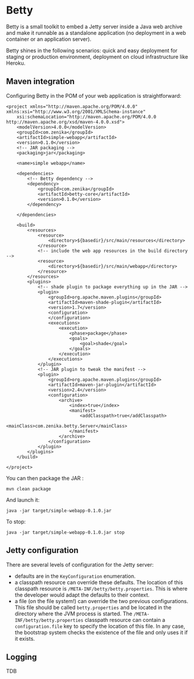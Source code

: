 # Betty

Betty is a small toolkit to embed a Jetty server inside a Java web archive and make it
runnable as a standalone application (no deployment in a web container or an 
application server).

Betty shines in the following scenarios: quick and easy deployment for staging or 
production environment, deployment on cloud infrastructure like Heroku.

## Maven integration

Configuring Betty in the POM of your web application is straightforward:

	<project xmlns="http://maven.apache.org/POM/4.0.0" xmlns:xsi="http://www.w3.org/2001/XMLSchema-instance"
		xsi:schemaLocation="http://maven.apache.org/POM/4.0.0 http://maven.apache.org/xsd/maven-4.0.0.xsd">
		<modelVersion>4.0.0</modelVersion>
		<groupId>com.zenika</groupId>
		<artifactId>simple-webapp</artifactId>
		<version>0.1.0</version>
		<!-- JAR packaging -->	
		<packaging>jar</packaging>
	
		<name>simple webapp</name>
	
		<dependencies>
			<!-- Betty dependency -->
			<dependency>
				<groupId>com.zenika</groupId>
				<artifactId>betty-core</artifactId>
				<version>0.1.0</version>
			</dependency>
	
		</dependencies>
		
		<build>
			<resources>
				<resource>
					<directory>${basedir}/src/main/resources</directory>
				</resource>
				<!-- include the web app resources in the build directory -->
				<resource>
					<directory>${basedir}/src/main/webapp</directory>
				</resource>
			</resources>
			<plugins>
				<!-- shade plugin to package everything up in the JAR -->
				<plugin>
					<groupId>org.apache.maven.plugins</groupId>
					<artifactId>maven-shade-plugin</artifactId>
					<version>1.7</version>
					<configuration>
					</configuration>
					<executions>
						<execution>
							<phase>package</phase>
							<goals>
								<goal>shade</goal>
							</goals>
						</execution>
					</executions>
				</plugin>
				<!-- JAR plugin to tweak the manifest -->
				<plugin>
					<groupId>org.apache.maven.plugins</groupId>
					<artifactId>maven-jar-plugin</artifactId>
					<version>2.4</version>
					<configuration>
						<archive>
							<index>true</index>
							<manifest>
								<addClasspath>true</addClasspath>
								<mainClass>com.zenika.betty.Server</mainClass>
							</manifest>
						</archive>
					</configuration>
				</plugin>
			</plugins>
		</build>
	
	</project>
	
You can then package the JAR :

	mvn clean package
	
And launch it:

	java -jar target/simple-webapp-0.1.0.jar
	
To stop:

	java -jar target/simple-webapp-0.1.0.jar stop

## Jetty configuration

There are several levels of configuration for the Jetty server:
* defaults are in the `KeyConfiguration` enumeration.
* a classpath resource can override these defaults. The location of this classpath resource is 
`/META-INF/betty/betty.properties`. This is where the developer would adapt the defaults
to their context.
* a file (on the file system!) can override the two previous configurations. This file should
be called `betty.properties` and be located in the directory where the JVM process is started.
The `/META-INF/betty/betty.properties` classpath resource can contain a `configuration.file`
key to specify the location of this file. In any case, the bootstrap system checks the existence
of the file and only uses it if it exists.

## Logging

TDB

